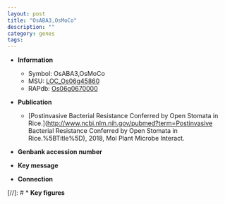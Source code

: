 ```yaml
---
layout: post
title: "OsABA3,OsMoCo"
description: ""
category: genes
tags: 
---
```


* **Information**  
    + Symbol: OsABA3,OsMoCo  
    + MSU: [LOC_Os06g45860](http://rice.uga.edu/cgi-bin/ORF_infopage.cgi?orf=LOC_Os06g45860)  
    + RAPdb: [Os06g0670000](http://rapdb.dna.affrc.go.jp/viewer/gbrowse_details/irgsp1?name=Os06g0670000)  

* **Publication**  
    + [Postinvasive Bacterial Resistance Conferred by Open Stomata in Rice.](http://www.ncbi.nlm.nih.gov/pubmed?term=Postinvasive Bacterial Resistance Conferred by Open Stomata in Rice.%5BTitle%5D), 2018, Mol Plant Microbe Interact.

* **Genbank accession number**  

* **Key message**  

* **Connection**  

[//]: # * **Key figures**  


